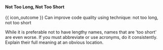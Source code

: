 <div id="title">

#### Not Too Long, Not Too Short

</div>

<span id="prereqs"></span>

<span id="outcomes">{{ icon_outcome }} Can improve code quality using technique: not too long, not too short </span>

<div id="body">

While it is preferable not to have lengthy names, names that are 'too short' are even worse.  If you must abbreviate or use acronyms, do it consistently. Explain their full meaning at an obvious location.

</div>

<div id="extras">
</div>